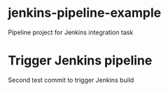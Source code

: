 # jenkins-pipeline-example
Pipeline project for Jenkins integration task
# Trigger Jenkins pipeline
Second test commit to trigger Jenkins build
